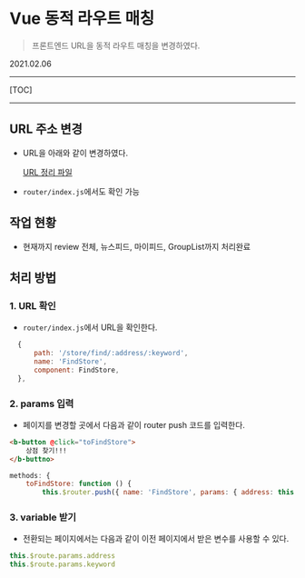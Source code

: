 # Vue 동적 라우트 매칭

> 프론트엔드 URL을 동적 라우트 매칭을 변경하였다.

2021.02.06

---

[TOC]

---



## URL 주소 변경

- URL을 아래와 같이 변경하였다.

  [URL 정리 파일](FE_URL.pdf)
  
- `router/index.js`에서도 확인 가능



## 작업 현황

- 현재까지 review 전체, 뉴스피드, 마이피드, GroupList까지 처리완료



## 처리 방법

### 1. URL 확인

- `router/index.js`에서 URL을 확인한다.

```javascript
  {
      path: '/store/find/:address/:keyword',
      name: 'FindStore',
      component: FindStore,
  },
```

### 2. params 입력

- 페이지를 변경할 곳에서 다음과 같이 router push 코드를 입력한다.

```html
<b-button @click="toFindStore">
    상점 찾기!!!
</b-buttno>
```

```javascript
methods: {  
    toFindStore: function () {
        this.$router.push({ name: 'FindStore', params: { address: this.user.address, keyword: this.searchWord}})  	}}
```

### 3. variable 받기

- 전환되는 페이지에서는 다음과 같이 이전 페이지에서 받은 변수를 사용할 수 있다.

```javascript
this.$route.params.address
this.$route.params.keyword
```